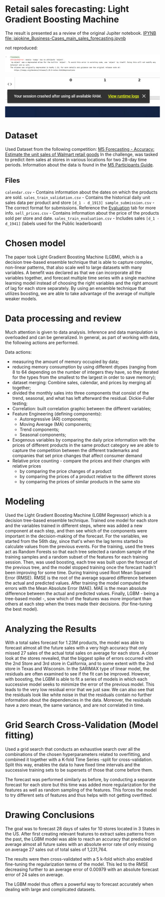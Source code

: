# Retail sales forecasting: Light Gradient Boosting Machine

The result is presented as a review of the original Jupiter notebook. [IPYNB file: jajokine_Business-Cases_main_sales_forecasting.ipynb](https://gitlab.com/daws-backtesting/forecasting/-/blob/4c9ccb9e4f0febe36a3eaa3eaa4839abc3577af3/TestProjects/Retail%20sales%20forecasting%20Light%20Gradient%20Boosting%20Machine/jajokine_Business-Cases_main_sales_forecasting.ipynb)

not reproduced:

![Untitled](images/Untitled.png)

![Untitled](images/Untitled%201.png)

# Dataset

Used Dataset from the following competition: [M5 Forecasting - Accuracy: Estimate the unit sales of Walmart retail goods](https://www.kaggle.com/competitions/m5-forecasting-accuracy)
In the challenge, was tasked to predict item sales at stores in various locations for two 28-day time periods. Information about the data is found in the [M5 Participants Guide](https://mofc.unic.ac.cy/m5-competition/).

## **Files**

`calendar.csv` - Contains information about the dates on which the products are sold.
`sales_train_validation.csv` - Contains the historical daily unit sales data per product and store `[d_1 - d_1913]
sample_submission.csv` - The correct format for submissions. Reference the [Evaluation](https://www.kaggle.com/c/m5-forecasting-accuracy/overview/evaluation) tab for more info.
`sell_prices.csv` - Contains information about the price of the products sold per store and date.
`sales_train_evaluation.csv` - Includes sales `[d_1 - d_1941]` (labels used for the Public leaderboard)

# Chosen model

The paper took Light Gradient Boosting Machine (LGBM), which is a decision tree-based ensemble technique that is able to capture complex, non-linear patterns, that also scale well to large datasets with many variables.
A benefit was declared as that we can incorporate all the variables together, and forecast multiple time series with a single machine learning model instead of choosing the right variables and the right amount of lag for each store separately.
By using an ensemble technique that utilizes boosting, we are able to take advantage of the average of multiple weaker models.

# Data processing and review

Much attention is given to data analysis. Inference and data manipulation is overloaded and can be generalized. In general, as part of working with data, the following actions are performed.

Data actions:
* measuring the amount of memory occupied by data;
* reducing memory consumption by using different dtypes (ranging from 8 to 64 depending on the number of integers they have, so they iterated for the types from the smallest to the largest in order to save memory);
* dataset merging: Combine sales, calendar, and prices by merging all together;
* divided the monthly sales into three components that consist of the trend, seasonal, and what has left afterward the residual. Dickie-Fuller testing;
* Correlation: built correlation graphic between the different variables;
* Feature Engineering (defining components):
  * Autoregressive (AR) components;
  * Moving Average (MA) components;
  * Trend components;
  * Seasonal components;
* Exogenous variables by comparing the daily price information with the prices of different products in the same product category we are able to capture the competition between the different trademarks and companies that set price changes that affect consumer demand
* Relative price counting - compare the prices and their changes with relative prices
  * by comparing the price changes of a product
  * by comparing the prices of a product relative to the different stores
  * by comparing the prices of similar products in the same sto

# **Modeling**

Used the Light Gradient Boosting Machine (LGBM Regressor) which is a decision tree-based ensemble technique.
Trained one model for each store and the variables trained in different steps, where was added a new component at each step, and then see which of the components were important in the decision-making of the forecast.
For the variables, we started from the 56th day, since that's when the lag terms started to calculate values from the previous events.
For the training, used the trees act as Random Forests so that each tree selected a random sample of the training samples and a random subset of the features for each training session. Then, was used boosting, each tree was built upon the forecast of the previous tree, and the model stopped training once the forecast hadn't been improving for some time.
During training used Root Mean Squared Error (RMSE). RMSE is the root of the average squared difference between the actual and predicted values.
After training the model computed the errors with the Mean Absolute Error (MAE). MAE is the mean absolute difference between the actual and predicted values.
Finally, LGBM - being a tree-based model -, sow which of the features was more important than others at each step when the trees made their decisions. (for fine-tuning the best model).

# Analyzing the Results

With a total sales forecast for 1.23M products, the model was able to forecast almost all the future sales with a very high accuracy that only missed 27 sales of the actual total sales on average for each store.
A closer look at the stores revealed, that the biggest spike of errors occurred with the 2nd Store and 3rd store in California, and to some extent with the 2nd store in Texas and Wisconsin.
In the SARIMAX type of linear model, the residuals are often examined to see if the fit can be improved. However, with boosting, the LGBM is able to fit a series of models in which each successive model seeks to minimize the error of the previous model. This leads to the very low residual error that we just saw. We can also see that the residuals look like white noise in that the residuals contain no further information about the dependencies in the data. Moreover, the residuals have a zero mean, the same variance, and are not correlated in time.

# **Grid Search Cross-Validation (Model fitting)**

Used a grid search that conducts an exhaustive search over all the combinations of the chosen hyperparameters related to overfitting, and combined it together with a K-fold Time Series -split for cross-validation.
Split this way, enables the data to have fixed time intervals and the successive training sets to be supersets of those that come before them.

The forecast was performed similarly as before, by conducting a separate forecast for each store but this time was added more regularization for the features as well as random sampling of the features.
This forces the model to try different sets of features and thus helps with not getting overfitted.

# Drawing Conclusions

The goal was to forecast 28 days of sales for 10 stores located in 3 States in the US. After first creating relevant features to extract sales patterns from the past, the LGBM model was able to reach an accuracy that predicted on average almost all future sales with an absolute error rate of only missing on average 27 sales out of total sales of 1,231,764.

The results were then cross-validated with a 5 k-fold which also enabled fine-tuning the regularization terms of the model. This led to the RMSE decreasing further to an average error of 0.00979 with an absolute forecast error of 24 sales on average.

The LGBM model thus offers a powerful way to forecast accurately when dealing with large and complicated datasets.
